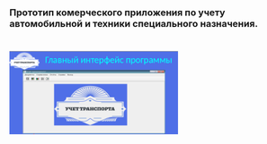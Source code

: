 ### Прототип комерческого приложения по учету автомобильной и техники специального назначения. 
#

<img src="https://github.com/kolesnikovvitaliy/pet_project_uavto/blob/main/img/Главный_интерфейс_программы.png" width="300"/>

